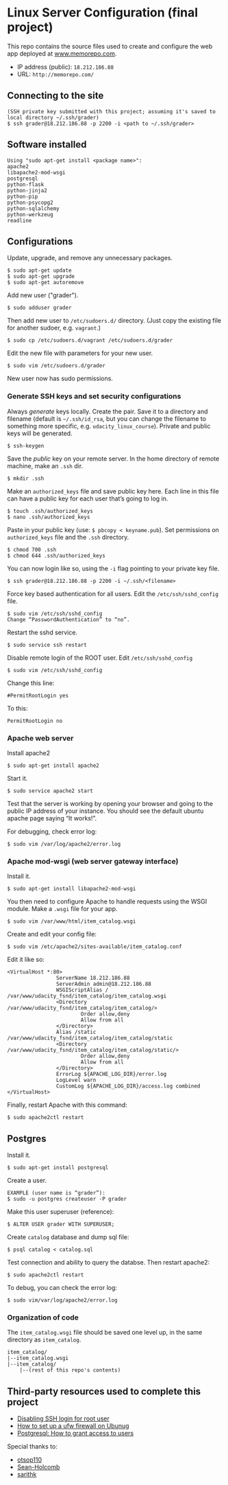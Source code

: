 # Linux Server Configuration (final project)
This repo contains the source files used to create and configure the web app deployed at www.memorepo.com.
- IP address (public): `18.212.186.88`
- URL: `http://memorepo.com/`

## Connecting to the site
```
(SSH private key submitted with this project; assuming it's saved to local directory ~/.ssh/grader)
$ ssh grader@18.212.186.88 -p 2200 -i <path to ~/.ssh/grader>
```

## Software installed
```
Using "sudo apt-get install <package name>":
apache2
libapache2-mod-wsgi
postgresql
python-flask
python-jinja2
python-pip
python-psycopg2
python-sqlalchemy
python-werkzeug
readline
```

## Configurations
Update, upgrade, and remove any unnecessary packages.
```
$ sudo apt-get update
$ sudo apt-get upgrade
$ sudo apt-get autoremove
```
Add new user ("grader").
```
$ sudo adduser grader
```
Then add new user to `/etc/sudoers.d/` directory. (Just copy the existing file for another sudoer, e.g. `vagrant`.)
```
$ sudo cp /etc/sudoers.d/vagrant /etc/sudoers.d/grader
```
Edit the new file with parameters for your new user.
```
$ sudo vim /etc/sudoers.d/grader
```
New user now has sudo permissions.

### Generate SSH keys and set security configurations
Always *generate* keys locally.
Create the pair. Save it to a directory and filename (default is `~/.ssh/id_rsa`, but you can change the filename to something more specific, e.g. `udacity_linux_course`). Private and public keys will be generated.
```
$ ssh-keygen
```
Save the *public* key on your remote server. In the home directory of remote machine, make an `.ssh` dir.
```
$ mkdir .ssh
```
Make an `authorized_keys` file and save public key here. Each line in this file can have a public key for each user that’s going to log in.
```
$ touch .ssh/authorized_keys
$ nano .ssh/authorized_keys
```
Paste in your public key (use: `$ pbcopy < keyname.pub`). Set permissions on `authorized_keys` file and the `.ssh` directory.
```
$ chmod 700 .ssh
$ chmod 644 .ssh/authorized_keys
```
You can now login like so, using the `-i` flag pointing to your private key file.
```
$ ssh grader@18.212.186.88 -p 2200 -i ~/.ssh/<filename>
```
Force key based authentication for all users. Edit the `/etc/ssh/sshd_config` file.
```
$ sudo vim /etc/ssh/sshd_config
Change “PasswordAuthentication” to “no”.
```
Restart the sshd service.
```
$ sudo service ssh restart
```
Disable remote login of the ROOT user.
Edit `/etc/ssh/sshd_config`
```
$ sudo vim /etc/ssh/sshd_config
```
Change this line:
```
#PermitRootLogin yes
```
To this:
```
PermitRootLogin no
```

### Apache web server
Install apache2
```
$ sudo apt-get install apache2
```
Start it.
```
$ sudo service apache2 start
```
Test that the server is working by opening your browser and going to the public IP address of your instance. You should see the default ubuntu apache page saying “It works!”.

For debugging, check error log:
```
$ sudo vim /var/log/apache2/error.log
```

### Apache mod-wsgi (web server gateway interface)
Install it.
```
$ sudo apt-get install libapache2-mod-wsgi
```
You then need to configure Apache to handle requests using the WSGI module. Make a `.wsgi` file for your app.
```
$ sudo vim /var/www/html/item_catalog.wsgi
```
Create and edit your config file:
```
$ sudo vim /etc/apache2/sites-available/item_catalog.conf
```
Edit it like so:
```
<VirtualHost *:80>
                ServerName 18.212.186.88
                ServerAdmin admin@18.212.186.88
                WSGIScriptAlias / /var/www/udacity_fsnd/item_catalog/item_catalog.wsgi
                <Directory /var/www/udacity_fsnd/item_catalog/item_catalog/>
                        Order allow,deny
                        Allow from all
                </Directory>
                Alias /static /var/www/udacity_fsnd/item_catalog/item_catalog/static
                <Directory /var/www/udacity_fsnd/item_catalog/item_catalog/static/>
                        Order allow,deny
                        Allow from all
                </Directory>
                ErrorLog ${APACHE_LOG_DIR}/error.log
                LogLevel warn
                CustomLog ${APACHE_LOG_DIR}/access.log combined
</VirtualHost>
```
Finally, restart Apache with this command:
```
$ sudo apache2ctl restart
```

## Postgres
Install it.
```
$ sudo apt-get install postgresql
```
Create a user.
```
EXAMPLE (user name is “grader”):
$ sudo -u postgres createuser -P grader
```
Make this user superuser (reference):
```
$ ALTER USER grader WITH SUPERUSER;
```
Create `catalog` database and dump sql file:
```
$ psql catalog < catalog.sql
```
Test connection and ability to query the databse. Then restart apache2:
```
$ sudo apache2ctl restart
```
To debug, you can check the error log:
```
$ sudo vim/var/log/apache2/error.log
```

### Organization of code
The `item_catalog.wsgi` file should be saved one level up, in the same directory as `item_catalog`.
```
item_catalog/
|--item_catalog.wsgi
|--item_catalog/
    |--(rest of this repo's contents)
```

## Third-party resources used to complete this project
- [Disabling SSH login for root user](https://mediatemple.net/community/products/dv/204643810/how-do-i-disable-ssh-login-for-the-root-user)
- [How to set up a ufw firewall on Ubunug](https://www.digitalocean.com/community/tutorials/how-to-set-up-a-firewall-with-ufw-on-ubuntu-18-04)
- [Postgresql: How to grant access to users](https://tableplus.io/blog/2018/04/postgresql-how-to-grant-access-to-users.html)

Special thanks to:
- [otsop110](https://github.com/otsop110/fullstack-nanodegree-linux-server-configuration)
- [Sean-Holcomb](https://github.com/Sean-Holcomb/Linux-Server-Configuration)
- [sarithk](https://github.com/sarithk/LinuxServerConfig)
